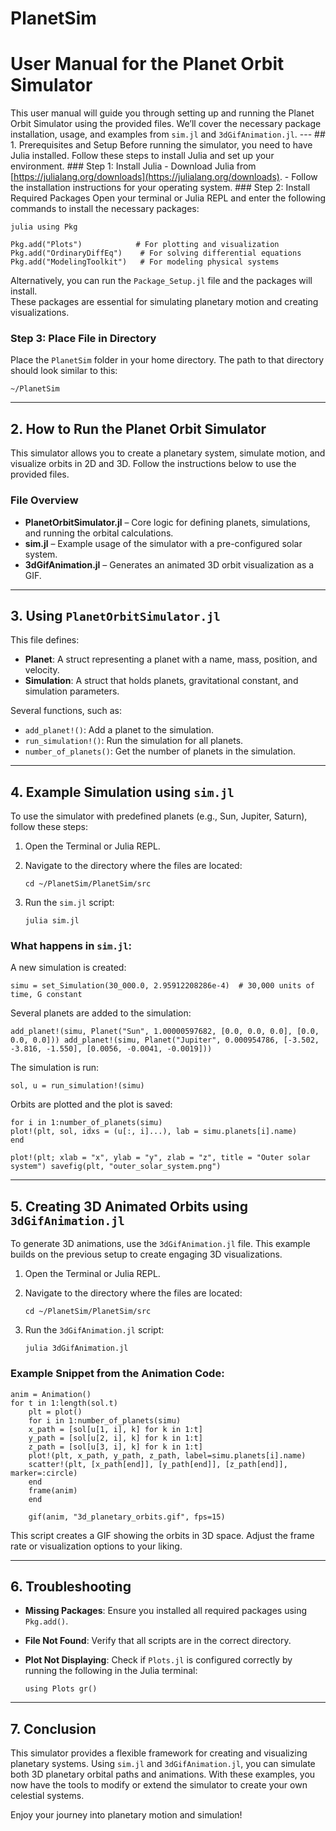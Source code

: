 # PlanetSim
# User Manual for the Planet Orbit Simulator


This user manual will guide you through setting up and running the Planet Orbit Simulator using the provided files. We’ll cover the necessary package installation, usage, and examples from `sim.jl` and `3dGifAnimation.jl`.  ---  ## 1. Prerequisites and Setup  Before running the simulator, you need to have Julia installed. Follow these steps to install Julia and set up your environment.  ### Step 1: Install Julia - Download Julia from [https://julialang.org/downloads](https://julialang.org/downloads). - Follow the installation instructions for your operating system.  ### Step 2: Install Required Packages Open your terminal or Julia REPL and enter the following commands to install the necessary packages: 

```
julia using Pkg  

Pkg.add("Plots")            # For plotting and visualization 
Pkg.add("OrdinaryDiffEq")    # For solving differential equations 
Pkg.add("ModelingToolkit")   # For modeling physical systems
```

Alternatively, you can run the `Package_Setup.jl` file and the packages will install.  
These packages are essential for simulating planetary motion and creating visualizations.

### Step 3: Place File in Directory

Place the `PlanetSim` folder in your home directory. The path to that directory should look similar to this:


`~/PlanetSim`

---

## 2. How to Run the Planet Orbit Simulator

This simulator allows you to create a planetary system, simulate motion, and visualize orbits in 2D and 3D. Follow the instructions below to use the provided files.

### File Overview

- **PlanetOrbitSimulator.jl** – Core logic for defining planets, simulations, and running the orbital calculations.
- **sim.jl** – Example usage of the simulator with a pre-configured solar system.
- **3dGifAnimation.jl** – Generates an animated 3D orbit visualization as a GIF.

---

## 3. Using `PlanetOrbitSimulator.jl`

This file defines:

- **Planet**: A struct representing a planet with a name, mass, position, and velocity.
- **Simulation**: A struct that holds planets, gravitational constant, and simulation parameters.

Several functions, such as:

- `add_planet!()`: Add a planet to the simulation.
- `run_simulation!()`: Run the simulation for all planets.
- `number_of_planets()`: Get the number of planets in the simulation.

---

## 4. Example Simulation using `sim.jl`

To use the simulator with predefined planets (e.g., Sun, Jupiter, Saturn), follow these steps:

1. Open the Terminal or Julia REPL.
2. Navigate to the directory where the files are located:
    
    
    `cd ~/PlanetSim/PlanetSim/src`
    
3. Run the `sim.jl` script:
    
    
    `julia sim.jl`
    

### What happens in `sim.jl`:

A new simulation is created:

`simu = set_Simulation(30_000.0, 2.95912208286e-4)  # 30,000 units of time, G constant`

Several planets are added to the simulation:


`add_planet!(simu, Planet("Sun", 1.00000597682, [0.0, 0.0, 0.0], [0.0, 0.0, 0.0])) add_planet!(simu, Planet("Jupiter", 0.000954786, [-3.502, -3.816, -1.550], [0.0056, -0.0041, -0.0019]))`

The simulation is run:

`sol, u = run_simulation!(simu)`

Orbits are plotted and the plot is saved:


```
for i in 1:number_of_planets(simu)     
plot!(plt, sol, idxs = (u[:, i]...), lab = simu.planets[i].name) 
end  

plot!(plt; xlab = "x", ylab = "y", zlab = "z", title = "Outer solar system") savefig(plt, "outer_solar_system.png")
```

---

## 5. Creating 3D Animated Orbits using `3dGifAnimation.jl`

To generate 3D animations, use the `3dGifAnimation.jl` file. This example builds on the previous setup to create engaging 3D visualizations.

1. Open the Terminal or Julia REPL.
2. Navigate to the directory where the files are located:
    
    
    `cd ~/PlanetSim/PlanetSim/src`
    
3. Run the `3dGifAnimation.jl` script:

    
    `julia 3dGifAnimation.jl`
    

### Example Snippet from the Animation Code:


```
anim = Animation()  
for t in 1:length(sol.t)     
	plt = plot()     
	for i in 1:number_of_planets(simu)         
	x_path = [sol[u[1, i], k] for k in 1:t]         
	y_path = [sol[u[2, i], k] for k in 1:t]         
	z_path = [sol[u[3, i], k] for k in 1:t]          
	plot!(plt, x_path, y_path, z_path, label=simu.planets[i].name)         
	scatter!(plt, [x_path[end]], [y_path[end]], [z_path[end]], marker=:circle)     
	end     
	frame(anim) 
	end  
	
	gif(anim, "3d_planetary_orbits.gif", fps=15)
```

This script creates a GIF showing the orbits in 3D space. Adjust the frame rate or visualization options to your liking.

---

## 6. Troubleshooting

- **Missing Packages**: Ensure you installed all required packages using `Pkg.add()`.
- **File Not Found**: Verify that all scripts are in the correct directory.
- **Plot Not Displaying**: Check if `Plots.jl` is configured correctly by running the following in the Julia terminal:

    
    `using Plots gr()`
    

---

## 7. Conclusion

This simulator provides a flexible framework for creating and visualizing planetary systems. Using `sim.jl` and `3dGifAnimation.jl`, you can simulate both 3D planetary orbital paths and animations. With these examples, you now have the tools to modify or extend the simulator to create your own celestial systems.

Enjoy your journey into planetary motion and simulation!